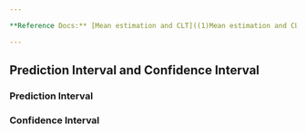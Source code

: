 ```yaml
---

**Reference Docs:** [Mean estimation and CLT]((1)Mean estimation and CLT.md)

---
```


## Prediction Interval and Confidence Interval

### Prediction Interval



### Confidence Interval

